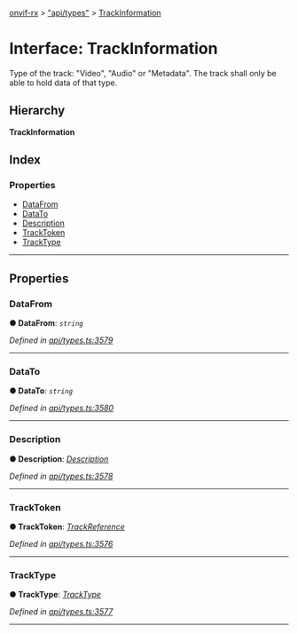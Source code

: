 [onvif-rx](../README.md) > ["api/types"](../modules/_api_types_.md) > [TrackInformation](../interfaces/_api_types_.trackinformation.md)

# Interface: TrackInformation

Type of the track: "Video", "Audio" or "Metadata". The track shall only be able to hold data of that type.

## Hierarchy

**TrackInformation**

## Index

### Properties

* [DataFrom](_api_types_.trackinformation.md#datafrom)
* [DataTo](_api_types_.trackinformation.md#datato)
* [Description](_api_types_.trackinformation.md#description)
* [TrackToken](_api_types_.trackinformation.md#tracktoken)
* [TrackType](_api_types_.trackinformation.md#tracktype)

---

## Properties

<a id="datafrom"></a>

###  DataFrom

**● DataFrom**: *`string`*

*Defined in [api/types.ts:3579](https://github.com/patrickmichalina/onvif-rx/blob/d62cee9/src/api/types.ts#L3579)*

___
<a id="datato"></a>

###  DataTo

**● DataTo**: *`string`*

*Defined in [api/types.ts:3580](https://github.com/patrickmichalina/onvif-rx/blob/d62cee9/src/api/types.ts#L3580)*

___
<a id="description"></a>

###  Description

**● Description**: *[Description](_api_types_.trackinformation.md#description)*

*Defined in [api/types.ts:3578](https://github.com/patrickmichalina/onvif-rx/blob/d62cee9/src/api/types.ts#L3578)*

___
<a id="tracktoken"></a>

###  TrackToken

**● TrackToken**: *[TrackReference](../modules/_api_types_.md#trackreference)*

*Defined in [api/types.ts:3576](https://github.com/patrickmichalina/onvif-rx/blob/d62cee9/src/api/types.ts#L3576)*

___
<a id="tracktype"></a>

###  TrackType

**● TrackType**: *[TrackType](../enums/_api_types_.tracktype.md)*

*Defined in [api/types.ts:3577](https://github.com/patrickmichalina/onvif-rx/blob/d62cee9/src/api/types.ts#L3577)*

___

